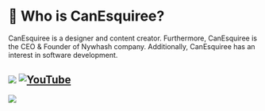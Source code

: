 # 💫 Who is CanEsquiree?
CanEsquiree is a designer and content creator. Furthermore, CanEsquiree is the CEO & Founder of Nywhash company. Additionally, CanEsquiree has an interest in software development.

[![](https://visitcount.itsvg.in/api?id=CanEsquiree&icon=5&color=12)](https://visitcount.itsvg.in)
[![YouTube](https://img.shields.io/badge/YouTube-%23FF0000.svg?logo=YouTube&logoColor=white)](https://youtube.com/@canesquiree) 
---
![](https://youtube-stats-card.vercel.app/api?channelid=UCWrd5jMG1b-arVBA-8UA1wg&layout=center&theme=algolia)
